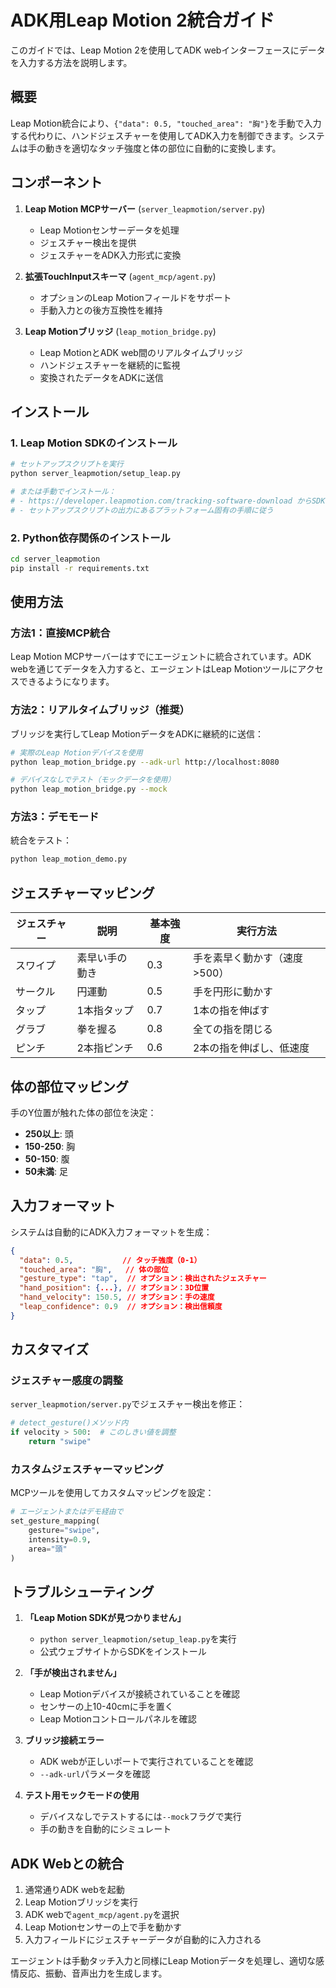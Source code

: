 # ADK用Leap Motion 2統合ガイド

このガイドでは、Leap Motion 2を使用してADK webインターフェースにデータを入力する方法を説明します。

## 概要

Leap Motion統合により、`{"data": 0.5, "touched_area": "胸"}`を手動で入力する代わりに、ハンドジェスチャーを使用してADK入力を制御できます。システムは手の動きを適切なタッチ強度と体の部位に自動的に変換します。

## コンポーネント

1. **Leap Motion MCPサーバー** (`server_leapmotion/server.py`)
   - Leap Motionセンサーデータを処理
   - ジェスチャー検出を提供
   - ジェスチャーをADK入力形式に変換

2. **拡張TouchInputスキーマ** (`agent_mcp/agent.py`)
   - オプションのLeap Motionフィールドをサポート
   - 手動入力との後方互換性を維持

3. **Leap Motionブリッジ** (`leap_motion_bridge.py`)
   - Leap MotionとADK web間のリアルタイムブリッジ
   - ハンドジェスチャーを継続的に監視
   - 変換されたデータをADKに送信

## インストール

### 1. Leap Motion SDKのインストール

```bash
# セットアップスクリプトを実行
python server_leapmotion/setup_leap.py

# または手動でインストール：
# - https://developer.leapmotion.com/tracking-software-download からSDKをダウンロード
# - セットアップスクリプトの出力にあるプラットフォーム固有の手順に従う
```

### 2. Python依存関係のインストール

```bash
cd server_leapmotion
pip install -r requirements.txt
```

## 使用方法

### 方法1：直接MCP統合

Leap Motion MCPサーバーはすでにエージェントに統合されています。ADK webを通じてデータを入力すると、エージェントはLeap Motionツールにアクセスできるようになります。

### 方法2：リアルタイムブリッジ（推奨）

ブリッジを実行してLeap MotionデータをADKに継続的に送信：

```bash
# 実際のLeap Motionデバイスを使用
python leap_motion_bridge.py --adk-url http://localhost:8080

# デバイスなしでテスト（モックデータを使用）
python leap_motion_bridge.py --mock
```

### 方法3：デモモード

統合をテスト：

```bash
python leap_motion_demo.py
```

## ジェスチャーマッピング

| ジェスチャー | 説明 | 基本強度 | 実行方法 |
|---------|-------------|----------------|----------------|
| スワイプ | 素早い手の動き | 0.3 | 手を素早く動かす（速度>500） |
| サークル | 円運動 | 0.5 | 手を円形に動かす |
| タップ | 1本指タップ | 0.7 | 1本の指を伸ばす |
| グラブ | 拳を握る | 0.8 | 全ての指を閉じる |
| ピンチ | 2本指ピンチ | 0.6 | 2本の指を伸ばし、低速度 |

## 体の部位マッピング

手のY位置が触れた体の部位を決定：

- **250以上**: 頭
- **150-250**: 胸
- **50-150**: 腹
- **50未満**: 足

## 入力フォーマット

システムは自動的にADK入力フォーマットを生成：

```json
{
  "data": 0.5,           // タッチ強度（0-1）
  "touched_area": "胸",   // 体の部位
  "gesture_type": "tap",  // オプション：検出されたジェスチャー
  "hand_position": {...}, // オプション：3D位置
  "hand_velocity": 150.5, // オプション：手の速度
  "leap_confidence": 0.9  // オプション：検出信頼度
}
```

## カスタマイズ

### ジェスチャー感度の調整

`server_leapmotion/server.py`でジェスチャー検出を修正：

```python
# detect_gesture()メソッド内
if velocity > 500:  # このしきい値を調整
    return "swipe"
```

### カスタムジェスチャーマッピング

MCPツールを使用してカスタムマッピングを設定：

```python
# エージェントまたはデモ経由で
set_gesture_mapping(
    gesture="swipe",
    intensity=0.9,
    area="頭"
)
```

## トラブルシューティング

1. **「Leap Motion SDKが見つかりません」**
   - `python server_leapmotion/setup_leap.py`を実行
   - 公式ウェブサイトからSDKをインストール

2. **「手が検出されません」**
   - Leap Motionデバイスが接続されていることを確認
   - センサーの上10-40cmに手を置く
   - Leap Motionコントロールパネルを確認

3. **ブリッジ接続エラー**
   - ADK webが正しいポートで実行されていることを確認
   - `--adk-url`パラメータを確認

4. **テスト用モックモードの使用**
   - デバイスなしでテストするには`--mock`フラグで実行
   - 手の動きを自動的にシミュレート

## ADK Webとの統合

1. 通常通りADK webを起動
2. Leap Motionブリッジを実行
3. ADK webで`agent_mcp/agent.py`を選択
4. Leap Motionセンサーの上で手を動かす
5. 入力フィールドにジェスチャーデータが自動的に入力される

エージェントは手動タッチ入力と同様にLeap Motionデータを処理し、適切な感情反応、振動、音声出力を生成します。